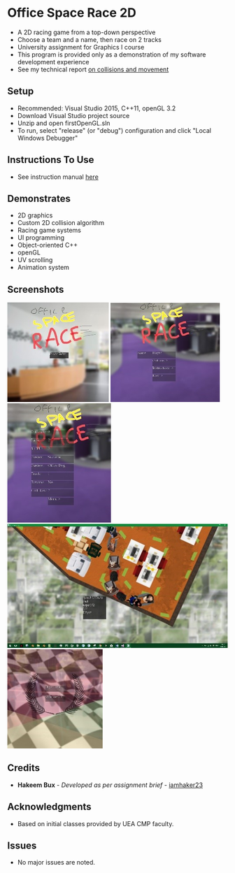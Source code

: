 # Office Space Race 2D

* A 2D racing game from a top-down perspective
* Choose a team and a name, then race on 2 tracks
* University assignment for Graphics I course
* This program is provided only as a demonstration of my software development experience
* See my technical report <a href="https://github.com/iamhaker23/portfolio/blob/master/osr/OSR_Collision_And_Movement_Report.pdf" target="_blank">on collisions and movement</a>

## Setup

* Recommended: Visual Studio 2015, C++11, openGL 3.2
* Download Visual Studio project source
* Unzip and open firstOpenGL.sln
* To run, select "release" (or "debug") configuration and click "Local Windows Debugger"

## Instructions To Use

* See instruction manual <a href="https://github.com/iamhaker23/portfolio/blob/master/osr/Office_Space_Race_User_Manual.pdf" target="_blank">here</a>

## Demonstrates

* 2D graphics
* Custom 2D collision algorithm
* Racing game systems
* UI programming
* Object-oriented C++
* openGL 
* UV scrolling
* Animation system

## Screenshots

![osr screenshot 1](https://raw.githubusercontent.com/iamhaker23/portfolio/master/osr/1.jpg "Splash")
![osr screenshot 2](https://raw.githubusercontent.com/iamhaker23/portfolio/master/osr/2.jpg "Menu")
![osr screenshot 3](https://raw.githubusercontent.com/iamhaker23/portfolio/master/osr/3.jpg "Options")
![osr screenshot 4](https://raw.githubusercontent.com/iamhaker23/portfolio/master/osr/4.jpg "Race")
![osr screenshot 4](https://raw.githubusercontent.com/iamhaker23/portfolio/master/osr/5.jpg "Finish")

## Credits

* **Hakeem Bux** - *Developed as per assignment brief* - [iamhaker23](https://github.com/iamhaker23)

## Acknowledgments

* Based on initial classes provided by UEA CMP faculty.

## Issues

* No major issues are noted.
